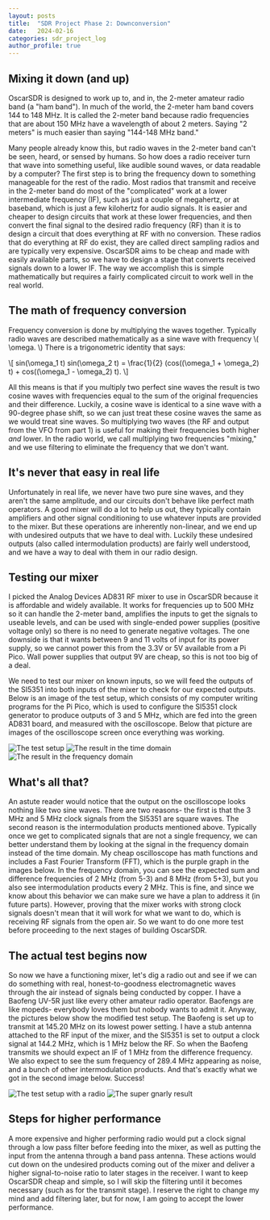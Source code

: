 ```yaml
---
layout: posts
title:  "SDR Project Phase 2: Downconversion"
date:   2024-02-16
categories: sdr_project_log
author_profile: true
---
```


<script type="text/javascript" id="MathJax-script" async
  src="https://cdn.jsdelivr.net/npm/mathjax@3/es5/tex-mml-chtml.js">
</script>

## Mixing it down (and up)
OscarSDR is designed to work up to, and in, the 2-meter amateur radio band (a "ham band").  In much of the world, the 2-meter ham band covers 144 to 148 MHz.  It is called the 2-meter band because radio frequencies that are about 150 MHz have a wavelength of about 2 meters.  Saying "2 meters" is much easier than saying "144-148 MHz band."  

Many people already know this, but radio waves in the 2-meter band can't be seen, heard, or sensed by humans.  So how does a radio receiver turn that wave into something useful, like audible sound waves, or data readable by a computer?  The first step is to bring the frequency down to something manageable for the rest of the radio.  Most radios that transmit and receive in the 2-meter band do most of the "complicated" work at a lower intermediate frequency (IF), such as just a couple of megahertz, or at baseband, which is just a few kilohertz for audio signals.  It is easier and cheaper to design circuits that work at these lower frequencies, and then convert the final signal to the desired radio frequency (RF) than it is to design a circuit that does everything at RF with no conversion.  These radios that do everything at RF do exist, they are called direct sampling radios and are typically very expensive.  OscarSDR aims to be cheap and made with easily available parts, so we have to design a stage that converts received signals down to a lower IF.  The way we accomplish this is simple mathematically but requires a fairly complicated circuit to work well in the real world.

## The math of frequency conversion
Frequency conversion is done by multiplying the waves together.  Typically radio waves are described mathematically as a sine wave with frequency \\( \omega. \\)  There is a trigonometric identity that says:

\\[ sin(\omega_1 t) sin(\omega_2 t) = \frac{1}{2} (cos((\omega_1 + \omega_2) t) + cos((\omega_1 - \omega_2) t). \\]

All this means is that if you multiply two perfect sine waves the result is two cosine waves with frequencies equal to the sum of the original frequencies and their difference.  Luckily, a cosine wave is identical to a sine wave with a 90-degree phase shift, so we can just treat these cosine waves the same as we would treat sine waves.  So multiplying two waves (the RF and output from the VFO from part 1) is useful for making their frequencies both higher *and* lower.  In the radio world, we call multiplying two frequencies "mixing," and we use filtering to eliminate the frequency that we don't want.

## It's never that easy in real life
Unfortunately in real life, we never have two pure sine waves, and they aren't the same amplitude, and our circuits don't behave like perfect math operators.  A good mixer will do a lot to help us out, they typically contain amplifiers and other signal conditioning to use whatever inputs are provided to the mixer.  But these operations are inherently non-linear, and we end up with undesired outputs that we have to deal with.  Luckily these undesired outputs (also called intermodulation products) are fairly well understood, and we have a way to deal with them in our radio design.

## Testing our mixer
I picked the Analog Devices AD831 RF mixer to use in OscarSDR because it is affordable and widely available.  It works for frequencies up to 500 MHz so it can handle the 2-meter band, amplifies the inputs to get the signals to useable levels, and can be used with single-ended power supplies (positive voltage only) so there is no need to generate negative voltages.  The one downside is that it wants between 9 and 11 volts of input for its power supply, so we cannot power this from the 3.3V or 5V available from a Pi Pico.  Wall power supplies that output 9V are cheap, so this is not too big of a deal.  

We need to test our mixer on known inputs, so we will feed the outputs of the SI5351 into both inputs of the mixer to check for our expected outputs.  Below is an image of the test setup, which consists of my computer writing programs for the Pi Pico, which is used to configure the SI5351 clock generator to produce outputs of 3 and 5 MHz, which are fed into the green AD831 board, and measured with the oscilloscope.  Below that picture are images of the oscilloscope screen once everything was working.

![The test setup](/assets/images/phase2/scope.jpg)
![The result in the time domain](/assets/images/phase2/results1.bmp)
![The result in the frequency domain](/assets/images/phase2/results2.bmp)

## What's all that?
An astute reader would notice that the output on the oscilloscope looks nothing like two sine waves.  There are two reasons- the first is that the 3 MHz and 5 MHz clock signals from the SI5351 are square waves.  The second reason is the intermodulation products mentioned above.  Typically once we get to complicated signals that are not a single frequency, we can better understand them by looking at the signal in the frequency domain instead of the time domain.  My cheap oscilloscope has math functions and includes a Fast Fourier Transform (FFT), which is the purple graph in the images below.  In the frequency domain, you can see the expected sum and difference frequencies of 2 MHz (from 5-3) and 8 MHz (from 5+3), but you also see intermodulation products every 2 MHz.  This is fine, and since we know about this behavior we can make sure we have a plan to address it (in future parts).  However, proving that the mixer works with strong clock signals doesn't mean that it will work for what we want to do, which is receiving RF signals from the open air.  So we want to do one more test before proceeding to the next stages of building OscarSDR.

## The actual test begins now
So now we have a functioning mixer, let's dig a radio out and see if we can do something with real, honest-to-goodness electromagnetic waves through the air instead of signals being conducted by copper.  I have a Baofeng UV-5R just like every other amateur radio operator.  Baofengs are like mopeds- everybody loves them but nobody wants to admit it.  Anyway, the pictures below show the modified test setup.  The Baofeng is set up to transmit at 145.20 MHz on its lowest power setting.  I have a stub antenna attached to the RF input of the mixer, and the SI5351 is set to output a clock signal at 144.2 MHz, which is 1 MHz below the RF.  So when the Baofeng transmits we should expect an IF of 1 MHz from the difference frequency.  We also expect to see the sum frequency of 289.4 MHz appearing as noise, and a bunch of other intermodulation products.  And that's exactly what we got in the second image below.  Success!

![The test setup with a radio](/assets/images/phase2/scope_w_radio.jpg)
![The super gnarly result](/assets/images/phase2/results3.bmp)

## Steps for higher performance
A more expensive and higher performing radio would put a clock signal through a low pass filter before feeding into the mixer, as well as putting the input from the antenna through a band pass antenna.  These actions would cut down on the undesired products coming out of the mixer and deliver a higher signal-to-noise ratio to later stages in the receiver.  I want to keep OscarSDR cheap and simple, so I will skip the filtering until it becomes necessary (such as for the transmit stage).  I reserve the right to change my mind and add filtering later, but for now, I am going to accept the lower performance.